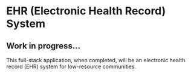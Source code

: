 # EHR (Electronic Health Record) System
## Work in progress...
This full-stack application, when completed, will be an electronic health record (EHR) system for low-resource communities.
